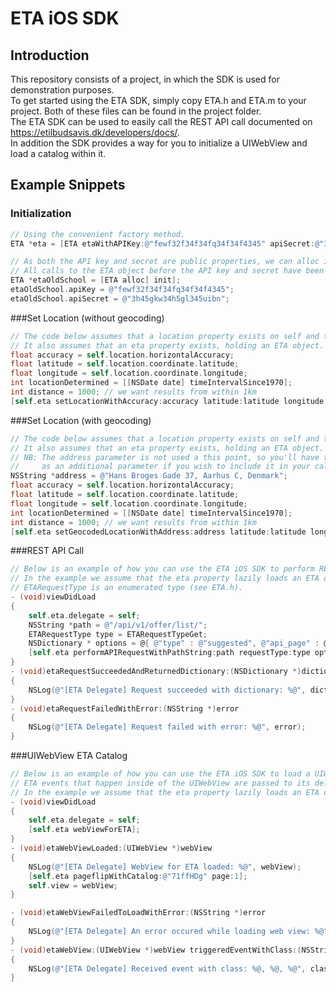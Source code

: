 ETA iOS SDK
===========

Introduction
------------

This repository consists of a project, in which the SDK is used for demonstration purposes.  
To get started using the ETA SDK, simply copy ETA.h and ETA.m to your project. Both of these files can be found in the project folder.  
The ETA SDK can be used to easily call the REST API call documented on https://etilbudsavis.dk/developers/docs/.  
In addition the SDK provides a way for you to initialize a UIWebView and load a catalog within it.

Example Snippets
----------------

### Initialization
```objectivec
// Using the convenient factory method.
ETA *eta = [ETA etaWithAPIKey:@"fewf32f34f34fq34f34f4345" apiSecret:@"3h45gkw34h5gl345uibn"];

// As both the API key and secret are public properties, we can alloc init as well.
// All calls to the ETA object before the API key and secret have been set, will be ignored.
ETA *etaOldSchool = [ETA alloc] init];
etaOldSchool.apiKey = @"fewf32f34f34fq34f34f4345";
etaOldSchool.apiSecret = @"3h45gkw34h5gl345uibn";
```

###Set Location (without geocoding)
```objectivec
// The code below assumes that a location property exists on self and that it holds a CLLocation object.
// It also assumes that an eta property exists, holding an ETA object.
float accuracy = self.location.horizontalAccuracy;
float latitude = self.location.coordinate.latitude;
float longitude = self.location.coordinate.longitude;
int locationDetermined = [[NSDate date] timeIntervalSince1970];
int distance = 1000; // we want results from within 1km
[self.eta setLocationWithAccuracy:accuracy latitude:latitude longitude:longitude locationDetermined:locationDetermined distance:distance];
```

###Set Location (with geocoding)
```objectivec
// The code below assumes that a location property exists on self and that it holds a CLLocation object.
// It also assumes that an eta property exists, holding an ETA object.
// NB: The address parameter is not used a this point, so you'll have to add it
//     as an additional parameter if you wish to include it in your calls.
NSString *address = @"Hans Broges Gade 37, Aarhus C, Denmark";
float accuracy = self.location.horizontalAccuracy;
float latitude = self.location.coordinate.latitude;
float longitude = self.location.coordinate.longitude;
int locationDetermined = [[NSDate date] timeIntervalSince1970];
int distance = 1000; // we want results from within 1km
[self.eta setGeocodedLocationWithAddress:address latitude:latitude longitude:longitude locationDetermined:locationDetermined distance:distance];
```

###REST API Call
```objectivec
// Below is an example of how you can use the ETA iOS SDK to perform REST API calls and react on their results.
// In the example we assume that the eta property lazily loads an ETA object elsewhere.
// ETARequestType is an enumerated type (see ETA.h).
- (void)viewDidLoad
{
    self.eta.delegate = self;
    NSString *path = @"/api/v1/offer/list/";
    ETARequestType type = ETARequestTypeGet;
    NSDictionary * options = @{ @"type" : @"suggested", @"api_page" : @1, @"api_limit" : @25 };
    [self.eta performAPIRequestWithPathString:path requestType:type optionsDictionary:options];
}
- (void)etaRequestSucceededAndReturnedDictionary:(NSDictionary *)dictionary
{
    NSLog(@"[ETA Delegate] Request succeeded with dictionary: %@", dictionary);
}
- (void)etaRequestFailedWithError:(NSString *)error
{
    NSLog(@"[ETA Delegate] Request failed with error: %@", error);
}
```

###UIWebView ETA Catalog
```objectivec
// Below is an example of how you can use the ETA iOS SDK to load a UIWebView with an ETA catalog.
// ETA events that happen inside of the UIWebView are passed to its delegate as shown in the example.
// In the example we assume that the eta property lazily loads an ETA object elsewhere.
- (void)viewDidLoad
{
    self.eta.delegate = self;
    [self.eta webViewForETA];
}
- (void)etaWebViewLoaded:(UIWebView *)webView
{
    NSLog(@"[ETA Delegate] WebView for ETA loaded: %@", webView);
    [self.eta pageflipWithCatalog:@"71ffHDg" page:1];
    self.view = webView;
}

- (void)etaWebViewFailedToLoadWithError:(NSString *)error
{
    NSLog(@"[ETA Delegate] An error occured while loading web view: %@", error);
}
- (void)etaWebView:(UIWebView *)webView triggeredEventWithClass:(NSString *)class type:(NSString *)type dataDictionary:(NSDictionary *)dataDictionary
{
    NSLog(@"[ETA Delegate] Received event with class: %@, %@, %@", class, type, dataDictionary);
}
```